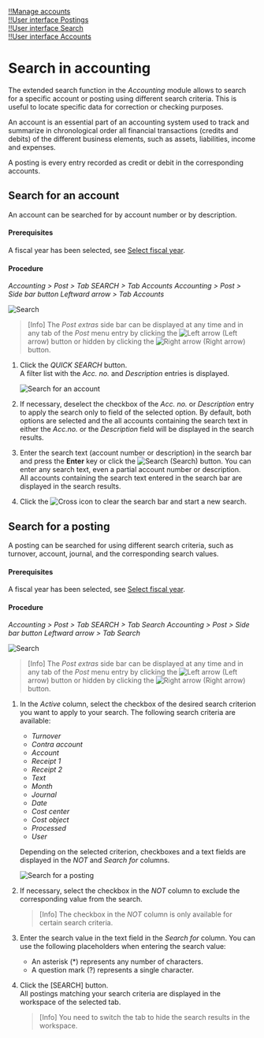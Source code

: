 [!!Manage accounts](../Integration/03_ManageAccounts.md)  
[!!User interface Postings](../UserInterface/01a_Bookings.md)  
[!!User interface Search](../UserInterface/01e_Search.md)  
[!!User interface Accounts](../UserInterface/02b_Accounts.md)  

# Search in accounting

The extended search function in the *Accounting* module allows to search for a specific account or posting using different search criteria. This is useful to locate specific data for correction or checking purposes.

An account is an essential part of an accounting system used to track and summarize in chronological order all financial transactions (credits and debits) of the different business elements, such as assets, liabilities, income and expenses.

A posting is every entry recorded as credit or debit in the corresponding accounts.



## Search for an account

An account can be searched for by account number or by description.

#### Prerequisites

A fiscal year has been selected, see [Select fiscal year](./01_SelectFiscalYear.md).

#### Procedure

*Accounting > Post > Tab SEARCH > Tab Accounts*
*Accounting > Post > Side bar button Leftward arrow > Tab Accounts*

![Search](../../Assets/Screenshots/RetailSuiteAccounting/Book/Search/Search01.png "[Search]")

> [Info] The *Post extras* side bar can be displayed at any time and in any tab of the *Post* menu entry by clicking the ![Left arrow](../../Assets/Icons/Back02.png "[Left arrow]") (Left arrow) button or hidden by clicking the ![Right arrow](../../Assets/Icons/Close.png "[Right arrow]") (Right arrow) button.

1. Click the *QUICK SEARCH* button.  
    A filter list with the *Acc. no.* and *Description* entries is displayed.

    ![Search for an account](../../Assets/Screenshots/RetailSuiteAccounting/Book/Search/BookExtrasAccounts.png "[Search for an account]")

2.  If necessary, deselect the checkbox of the *Acc. no.* or *Description* entry to apply the search only to field of the selected option. By default, both options are selected and the all accounts containing the search text in either the *Acc.no.* or the *Description* field will be displayed in the search results.

3. Enter the search text (account number or description) in the search bar and press the **Enter** key or click the ![Search](../../Assets/Icons/Search.png "[Search]") (Search) button. You can enter any search text, even a partial account number or description.     
    All accounts containing the search text entered in the search bar are displayed in the search results.

4. Click the ![Cross](../../Assets/Icons/Cross02.png "[Cross]") icon to clear the search bar and start a new search.  



## Search for a posting

A posting can be searched for using different search criteria, such as turnover, account, journal, and the corresponding search values.

#### Prerequisites

A fiscal year has been selected, see [Select fiscal year](./01_SelectFiscalYear.md).

#### Procedure

*Accounting > Post > Tab SEARCH > Tab Search*
*Accounting > Post > Side bar button Leftward arrow > Tab Search*

![Search](../../Assets/Screenshots/RetailSuiteAccounting/Book/Search/Search02.png "[Search]")

> [Info] The *Post extras* side bar can be displayed at any time and in any tab of the *Post* menu entry by clicking the ![Left arrow](../../Assets/Icons/Back02.png "[Left arrow]") (Left arrow) button or hidden by clicking the ![Right arrow](../../Assets/Icons/Close.png "[Right arrow]") (Right arrow) button.

1. In the *Active* column, select the checkbox of the desired search criterion you want to apply to your search. The following search criteria are available:  

    - *Turnover*  
    - *Contra account*  
    - *Account*  
    - *Receipt 1*  
    - *Receipt 2*  
    - *Text*  
    - *Month*  
    - *Journal*  
    - *Date*  
    - *Cost center*
    - *Cost object*  
    - *Processed*  
    - *User*  

    Depending on the selected criterion, checkboxes and a text fields are displayed in the *NOT* and *Search for* columns.       

    ![Search for a posting](../../Assets/Screenshots/RetailSuiteAccounting/Book/Search/BookExtrasSearch.png "[Search for a posting]")

2.  If necessary, select the checkbox in the *NOT* column to exclude the corresponding value from the search.

    > [Info] The checkbox in the *NOT* column is only available for certain search criteria.

3. Enter the search value in the text field in the *Search for* column. You can use the following placeholders when entering the search value:

    - An asterisk (*) represents any number of characters.
    - A question mark (?) represents a single character.

4. Click the [SEARCH] button.  
    All postings matching your search criteria are displayed in the workspace of the selected tab.

    > [Info] You need to switch the tab to hide the search results in the workspace.
